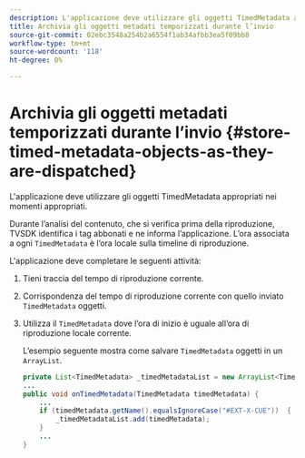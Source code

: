 ```yaml
---
description: L'applicazione deve utilizzare gli oggetti TimedMetadata appropriati nei momenti appropriati.
title: Archivia gli oggetti metadati temporizzati durante l’invio
source-git-commit: 02ebc3548a254b2a6554f1ab34afbb3ea5f09bb8
workflow-type: tm+mt
source-wordcount: '118'
ht-degree: 0%

---
```


# Archivia gli oggetti metadati temporizzati durante l’invio {#store-timed-metadata-objects-as-they-are-dispatched}

L&#39;applicazione deve utilizzare gli oggetti TimedMetadata appropriati nei momenti appropriati.

Durante l’analisi del contenuto, che si verifica prima della riproduzione, TVSDK identifica i tag abbonati e ne informa l’applicazione. L’ora associata a ogni `TimedMetadata` è l’ora locale sulla timeline di riproduzione.

L&#39;applicazione deve completare le seguenti attività:

1. Tieni traccia del tempo di riproduzione corrente.
1. Corrispondenza del tempo di riproduzione corrente con quello inviato `TimedMetadata` oggetti.

1. Utilizza il `TimedMetadata` dove l’ora di inizio è uguale all’ora di riproduzione locale corrente.

   L’esempio seguente mostra come salvare `TimedMetadata` oggetti in un `ArrayList`.

   ```java
   private List<TimedMetadata> _timedMetadataList = new ArrayList<TimedMetadata>(); 
   ... 
   public void onTimedMetadata(TimedMetadata timedMetadata) { 
       ... 
       if (timedMetadata.getName().equalsIgnoreCase("#EXT-X-CUE"))  { 
           _timedMetadataList.add(timedMetadata); 
       } 
       ... 
   }
   ```
